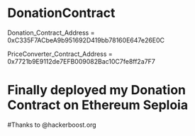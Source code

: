 # DonationContract

Donation_Contract_Address = 0xC335F7ACbeA9b951692D419bb78160E647e26E0C

PriceConverter_Contract_Address = 0x7721b9E9112de7EFB009082Bac10C7fe8ff2a7F7

# Finally deployed my Donation Contract on Ethereum Seploia
#Thanks to @hackerboost.org
